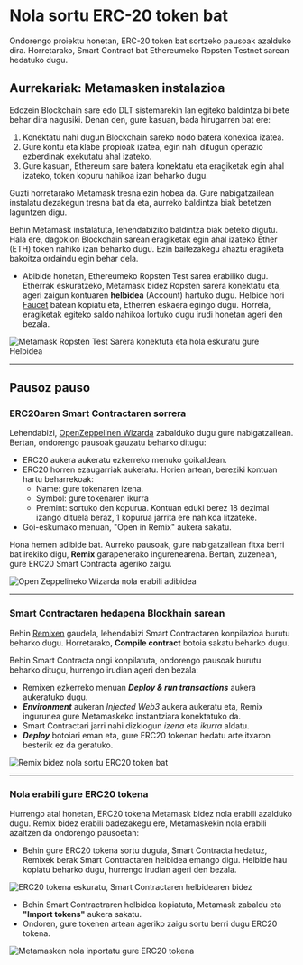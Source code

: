# Nola sortu ERC-20 token bat

Ondorengo proiektu honetan, ERC-20 token bat sortzeko pausoak azalduko dira. Horretarako, Smart Contract bat Ethereumeko Ropsten Testnet sarean hedatuko dugu.


## Aurrekariak: Metamasken instalazioa

Edozein Blockchain sare edo DLT sistemarekin lan egiteko baldintza bi bete behar dira nagusiki. Denan den, gure kasuan, bada hirugarren bat ere:
1. Konektatu nahi dugun Blockchain sareko nodo batera konexioa izatea.
2. Gure kontu eta klabe propioak izatea, egin nahi ditugun operazio ezberdinak exekutatu ahal izateko.
3. Gure kasuan, Ethereum sare batera konektatu eta eragiketak egin ahal izateko, token kopuru nahikoa izan beharko dugu.

Guzti horretarako Metamask tresna ezin hobea da. Gure nabigatzailean instalatu dezakegun tresna bat da eta, aurreko baldintza biak betetzen laguntzen digu.

Behin Metamask instalatuta, lehendabiziko baldintza biak beteko digutu. Hala ere, dagokion Blockchain sarean eragiketak egin ahal izateko Ether (ETH) token nahiko izan beharko dugu. Ezin baitezakegu ahaztu eragiketa bakoitza ordaindu egin behar dela.

* Abibide honetan, Ethereumeko Ropsten Test sarea erabiliko dugu. Etherrak eskuratzeko, Metamask bidez Ropsten sarera konektatu eta, ageri zaigun kontuaren **helbidea** (Account) hartuko dugu. Helbide hori [Faucet](https://faucet.dimensions.network/) batean kopiatu eta, Etherren eskaera egingo dugu. Horrela, eragiketak egiteko saldo nahikoa lortuko dugu irudi honetan ageri den bezala.

![Metamask Ropsten Test Sarera konektuta eta hola eskuratu gure Helbidea](/images/metamask.png)

****************

 ## Pausoz pauso

 ### ERC20aren Smart Contractaren sorrera

 Lehendabizi, [OpenZeppelinen Wizarda](https://wizard.openzeppelin.com/) zabalduko dugu gure nabigatzailean. Bertan, ondorengo pausoak gauzatu beharko ditugu:
 * ERC20 aukera aukeratu ezkerreko menuko goikaldean.
 * ERC20 horren ezaugarriak aukeratu. Horien artean, bereziki kontuan hartu beharrekoak:
   - Name: gure tokenaren izena.
   - Symbol: gure tokenaren ikurra
   - Premint: sortuko den kopurua. Kontuan eduki berez 18 dezimal izango dituela beraz, 1 kopurua jarrita ere nahikoa litzateke. 
 * Goi-eskumako menuan, "Open in Remix" aukera sakatu.

Hona hemen adibide bat. Aurreko pausoak, gure nabigatzailean fitxa berri bat irekiko digu, **Remix** garapenerako ingurenearena. Bertan, zuzenean, gure ERC20 Smart Contracta ageriko zaigu.

![Open Zeppelineko Wizarda nola erabili adibidea](/images/oz_wizard.png)

****************


 ### Smart Contractaren hedapena Blockhain sarean

 Behin [Remixen](https://remix.ethereum.org/) gaudela, lehendabizi Smart Contractaren konpilazioa burutu beharko dugu. Horretarako, **Compile contract** botoia sakatu beharko dugu.

 Behin Smart Contracta ongi konpilatuta, ondorengo pausoak burutu beharko ditugu, hurrengo irudian ageri den bezala:
 * Remixen ezkerreko menuan **_Deploy & run transactions_** aukera aukeratuko dugu.
 * **_Environment_** aukeran _Injected Web3_ aukera aukeratu eta, Remix ingurunea gure Metamaskeko instantziara konektatuko da.
 * Smart Contractari jarri nahi dizkiogun _izena_ eta _ikurra_ aldatu.
 * **_Deploy_** botoiari eman eta, gure ERC20 tokenan hedatu arte itxaron besterik ez da geratuko.

![Remix bidez nola sortu ERC20 token bat](/images/remix.png)

****************

 ### Nola erabili gure ERC20 tokena

 Hurrengo atal honetan, ERC20 tokena Metamask bidez nola erabili azalduko dugu. Remix bidez erabili badezakegu ere, Metamaskekin nola erabili azaltzen da ondorengo pausoetan:
 * Behin gure ERC20 tokena sortu dugula, Smart Contracta hedatuz, Remixek berak Smart Contractaren helbidea emango digu. Helbide hau kopiatu beharko dugu, hurrengo irudian ageri den bezala.

 ![ERC20 tokena eskuratu, Smart Contractaren helbidearen bidez](/images/remix1.png)

 * Behin Smart Contractraren helbidea kopiatuta, Metamask zabaldu eta **"Import tokens"** aukera sakatu.
 * Ondoren, gure tokenen artean ageriko zaigu sortu berri dugu ERC20 tokena.

![Metamasken nola inportatu gure ERC20 tokena](/images/metamask1.png)
